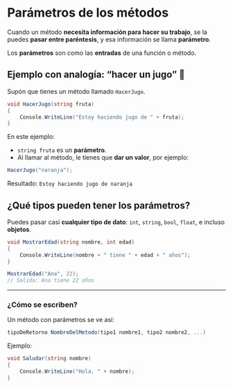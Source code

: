 # Parámetros de los métodos

Cuando un método **necesita información para hacer su trabajo**, se la puedes **pasar entre paréntesis**, y esa información se llama **parámetro**.

Los **parámetros** son como las **entradas** de una función o método.


## Ejemplo con analogía: “hacer un jugo” 🧃

Supón que tienes un método llamado `HacerJugo`.

```csharp
void HacerJugo(string fruta)
{
    Console.WriteLine("Estoy haciendo jugo de " + fruta);
}
```

En este ejemplo:

* `string fruta` es un **parámetro**.
* Al llamar al método, le tienes que **dar un valor**, por ejemplo:

```csharp
HacerJugo("naranja");
```

Resultado:
`Estoy haciendo jugo de naranja`


## ¿Qué tipos pueden tener los parámetros?

Puedes pasar casi **cualquier tipo de dato**: `int`, `string`, `bool`, `float`, e incluso **objetos**.

```csharp
void MostrarEdad(string nombre, int edad)
{
    Console.WriteLine(nombre + " tiene " + edad + " años");
}

MostrarEdad("Ana", 22);
// Salida: Ana tiene 22 años
```

---

### ¿Cómo se escriben?

Un método con parámetros se ve así:

```csharp
tipoDeRetorno NombreDelMetodo(tipo1 nombre1, tipo2 nombre2, ...)
```

Ejemplo:

```csharp
void Saludar(string nombre)
{
    Console.WriteLine("Hola, " + nombre);
}
```